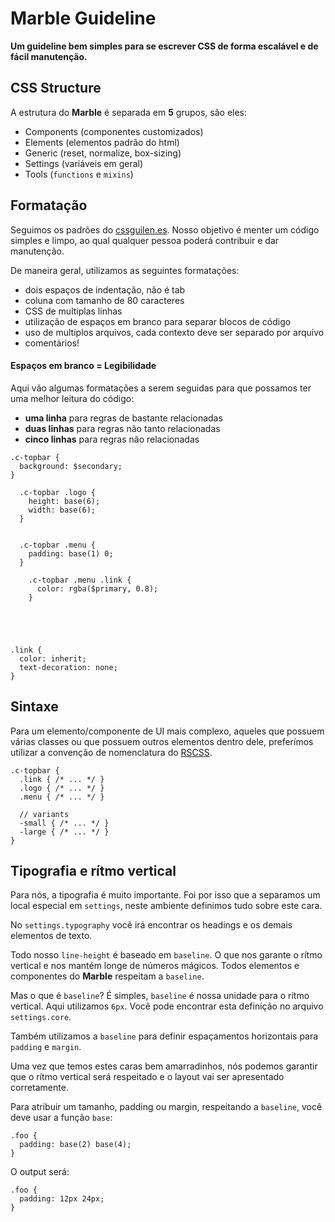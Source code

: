 # Marble Guideline

**Um guideline bem simples para se escrever CSS de forma escalável e de fácil manutenção.**

## CSS Structure

A estrutura do **Marble** é separada em **5** grupos, são eles:

* Components (componentes customizados)
* Elements (elementos padrão do html)
* Generic (reset, normalize, box-sizing)
* Settings (variáveis em geral)
* Tools (`functions` e `mixins`)

## Formatação

Seguimos os padrões do [cssguilen.es](https://cssguidelin.es/). Nosso objetivo é menter um código simples e limpo, ao qual qualquer pessoa poderá contribuir e dar manutenção.

De maneira geral, utilizamos as seguintes formatações:

* dois espaços de indentação, não é tab
* coluna com tamanho de 80 caracteres
* CSS de multiplas linhas
* utilização de espaços em branco para separar blocos de código
* uso de multiplos arquivos, cada contexto deve ser separado por arquivo
* comentários!

#### Espaços em branco = Legibilidade

Aqui vão algumas formatações a serem seguidas para que possamos ter uma melhor leitura do código:

* **uma linha** para regras de bastante relacionadas
* **duas linhas** para regras não tanto relacionadas
* **cinco linhas** para regras não relacionadas

```
.c-topbar {
  background: $secondary;
}

  .c-topbar .logo {
    height: base(6);
    width: base(6);
  }
  
  
  .c-topbar .menu {
    padding: base(1) 0;
  }
	
    .c-topbar .menu .link {
      color: rgba($primary, 0.8);
    }





.link {
  color: inherit;
  text-decoration: none;
}
```

## Sintaxe

Para um elemento/componente de UI mais complexo, aqueles que possuem várias classes ou que possuem outros elementos dentro dele, preferímos utilizar a convenção de nomenclatura do [RSCSS](http://rscss.io/css-structure.html).

```
.c-topbar {
  .link { /* ... */ }
  .logo { /* ... */ }
  .menu { /* ... */ }

  // variants
  -small { /* ... */ }
  -large { /* ... */ }
}
```

## Tipografia e rítmo vertical

Para nós, a tipografia é muito importante. Foi por isso que a separamos um local especial em `settings`, neste ambiente definimos tudo sobre este cara.

No `settings.typography` você irá encontrar os headings e os demais elementos de texto.

Todo nosso `line-height` é baseado em `baseline`. O que nos garante o rítmo vertical e nos mantém longe de números mágicos. Todos elementos e componentes do **Marble** respeitam a `baseline`.

Mas o que é `baseline`? É simples, `baseline` é nossa unidade para o rítmo vertical. Aqui utilizamos `6px`. Você pode encontrar esta definição no arquivo `settings.core`.

Também utilizamos a `baseline` para definir espaçamentos horizontais para `padding` e `margin`.

Uma vez que temos estes caras bem amarradinhos, nós podemos garantir que o rítmo vertical será respeitado e o layout vai ser apresentado corretamente.

Para atribuir um tamanho, padding ou margin, respeitando a `baseline`, você deve usar a função `base`:

```
.foo {
  padding: base(2) base(4);
}
```

O output será:

```
.foo {
  padding: 12px 24px;
}
```